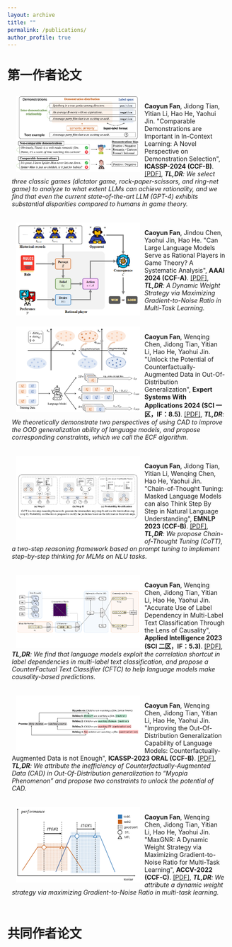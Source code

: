 ```yaml
---
layout: archive
title: ""
permalink: /publications/
author_profile: true
---
```


# 第一作者论文

<div style="display:inline-block; border:2px; margin:10px;">
 <img src="../images/paper_cover_image/ICASSP2024.png" style="float:left;" width="280" alt="markdown" align="left" hspace="10px">
 <p><b>Caoyun Fan</b>, Jidong Tian, Yitian Li, Hao He, Yaohui Jin. "Comparable Demonstrations are Important in In-Context Learning: A Novel Perspective on Demonstration Selection", <b>ICASSP-2024 (CCF-B)</b>. 
<a href="https://arxiv.org/">[PDF]</a>,
<i><b>TL,DR</b>: We select three classic games (dictator game, rock-paper-scissors, and ring-net game) to analyze to what extent LLMs can achieve rationality, and we find that even the current state-of-the-art LLM (GPT-4) exhibits substantial disparities compared to humans in game theory. </i>
</p>
</div>

<div style="display:inline-block; border:2px; margin:10px;">
 <img src="../images/paper_cover_image/AAAI2024.png" style="float:left;" width="280" alt="markdown" align="left" hspace="10px">
 <p><b>Caoyun Fan</b>, Jindou Chen, Yaohui Jin, Hao He. "Can Large Language Models Serve as Rational Players in Game Theory? A Systematic Analysis", <b>AAAI 2024 (CCF-A)</b>. 
<a href="https://arxiv.org/abs/2312.05488">[PDF]</a>,
<i><b>TL,DR</b>: A Dynamic Weight Strategy via Maximizing Gradient-to-Noise Ratio in Multi-Task Learning. </i>
</p>
</div>

<div style="display:inline-block; border:2px; margin:10px;">
 <img src="../images/paper_cover_image/ESWA2024.png" style="float:left;" width="280" alt="markdown" align="left" hspace="10px">
 <p><b>Caoyun Fan</b>, Wenqing Chen, Jidong Tian, Yitian Li, Hao He, Yaohui Jin. "Unlock the Potential of Counterfactually-Augmented Data in Out-Of-Distribution Generalization", <b>Expert Systems With Applications 2024 (SCI 一区，IF：8.5)</b>. 
<a href="https://arxiv.org/abs/2310.06666">[PDF]</a>,
<i><b>TL,DR</b>: We theoretically demonstrate two perspectives of using CAD to improve the OOD generalization ability of language models, and propose corresponding constraints, which we call the ECF algorithm. </i>
</p>
</div>

<div style="display:inline-block; border:2px; margin:10px;">
 <img src="../images/paper_cover_image/EMNLP2023.png" style="float:left;" width="280" alt="markdown" align="left" hspace="10px">
 <p><b>Caoyun Fan</b>, Jidong Tian, Yitian Li, Wenqing Chen, Hao He, Yaohui Jin. "Chain-of-Thought Tuning: Masked Language Models can also Think Step By Step in Natural Language Understanding", <b>EMNLP 2023 (CCF-B)</b>. 
<a href="https://arxiv.org/abs/2310.11721">[PDF]</a>,
<i><b>TL,DR</b>: We propose Chain-of-Thought Tuning (CoTT), a two-step reasoning framework based on prompt tuning to implement step-by-step thinking for MLMs on NLU tasks. </i>
</p>
</div>

<div style="display:inline-block; border:2px; margin:10px;">
 <img src="../images/paper_cover_image/APIN2023.png" style="float:left;" width="280" alt="markdown" align="left" hspace="10px">
 <p><b>Caoyun Fan</b>, Wenqing Chen, Jidong Tian, Yitian Li, Hao He, Yaohui Jin. "Accurate Use of Label Dependency in Multi-Label Text Classification Through the Lens of Causality", <b>Applied Intelligence 2023 (SCI 二区，IF：5.3)</b>. 
<a href="https://arxiv.org/abs/2310.07588">[PDF]</a>,
<i><b>TL,DR</b>: We find that language models exploit the correlation shortcut in label dependencies in multi-label text classification, and propose a CounterFactual Text Classifier (CFTC) to help language models make causality-based predictions. </i>
</p>
</div>

<div style="display:inline-block; border:2px; margin:10px;">
 <img src="../images/paper_cover_image/ICASSP2023.png" style="float:left;" width="280" alt="markdown" align="left" hspace="10px">
 <p><b>Caoyun Fan</b>, Wenqing Chen, Jidong Tian, Yitian Li, Hao He, Yaohui Jin. "Improving the Out-Of-Distribution Generalization Capability of Language Models: Counterfactually-Augmented Data is not Enough", <b>ICASSP-2023 ORAL (CCF-B)</b>. 
<a href="https://arxiv.org/abs/2302.09345">[PDF]</a>,
<i><b>TL,DR</b>: We attribute the inefficiency of Counterfactually-Augmented Data (CAD) in Out-Of-Distribution generalization to “Myopia Phenomenon” and propose two constraints to unlock the potential of CAD. </i>
</p>
</div>

<div style="display:inline-block; border:2px; margin:10px;">
 <img src="../images/paper_cover_image/ACCV2022.png" style="float:left;" width="280" alt="markdown" align="left" hspace="10px">
<p><b>Caoyun Fan</b>, Wenqing Chen, Jidong Tian, Yitian Li, Hao He, Yaohui Jin. "MaxGNR: A Dynamic Weight Strategy via Maximizing Gradient-to-Noise Ratio for Multi-Task Learning", <b>ACCV-2022 (CCF-C)</b>. 
<a href="https://arxiv.org/abs/2302.09352">[PDF]</a>,
<i><b>TL,DR</b>: We attribute a dynamic weight strategy via maximizing Gradient-to-Noise Ratio in multi-task learning. </i>
</p>
</div>

# 共同作者论文


